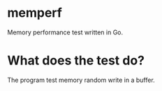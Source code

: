 # memperf
Memory performance test written in Go.

# What does the test do?
The program test memory random write in a buffer.
